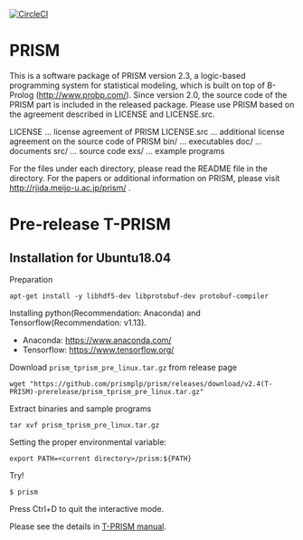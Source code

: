 [![CircleCI](https://circleci.com/gh/kojima-r/prism.svg?style=shield&circle-token=b0b44025a6b5939aa2bbb94c4f08cce60bff7318)](https://circleci.com/gh/kojima-r/prism)

# PRISM 

This is a software package of PRISM version 2.3, a logic-based
programming system for statistical modeling, which is built
on top of B-Prolog (http://www.probp.com/).  Since version 2.0,
the source code of the PRISM part is included in the released
package.  Please use PRISM based on the agreement described in
LICENSE and LICENSE.src.

  LICENSE     ... license agreement of PRISM
  LICENSE.src ... additional license agreement on the source
                  code of PRISM
  bin/        ... executables
  doc/        ... documents
  src/        ... source code
  exs/        ... example programs

For the files under each directory, please read the README file
in the directory.  For the papers or additional information
on PRISM, please visit http://rjida.meijo-u.ac.jp/prism/ .

# Pre-release T-PRISM
## Installation for Ubuntu18.04

Preparation
```
apt-get install -y libhdf5-dev libprotobuf-dev protobuf-compiler
```
Installing python(Recommendation: Anaconda) and Tensorflow(Recommendation: v1.13).
- Anaconda: https://www.anaconda.com/
- Tensorflow: https://www.tensorflow.org/

Download `prism_tprism_pre_linux.tar.gz` from release page
```
wget "https://github.com/prismplp/prism/releases/download/v2.4(T-PRISM)-prerelease/prism_tprism_pre_linux.tar.gz"
```

Extract binaries and sample programs
```
tar xvf prism_tprism_pre_linux.tar.gz 
```

Setting the proper environmental variable: 
```
export PATH=<current directory>/prism:${PATH}
```

Try!
```
$ prism
```
Press Ctrl+D to quit the interactive mode.

Please see the details in [T-PRISM manual](https://github.com/prismplp/prism/releases/download/v2.4(T-PRISM)-prerelease/tprism_manual.pdf).


